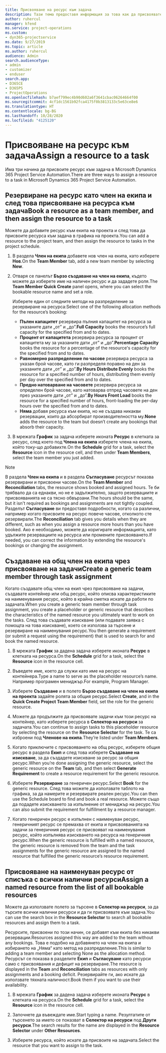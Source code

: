 ```yaml
---
title: Присвояване на ресурс към задача
description: Тази тема предоставя информация за това как да присвоявате ресурси към задачи.
author: ruhercul
manager: kfend
ms.service: project-operations
ms.custom:
- dyn365-projectservice
ms.date: 9/27/2019
ms.topic: article
ms.author: ruhercul
audience: Admin
search.audienceType:
- admin
- customizer
- enduser
search.app:
- D365CE
- D365PS
- ProjectOperations
ms.openlocfilehash: b7aef799ec4b90d602a6f3641cbac06264664f00
ms.sourcegitcommit: 4cf1dc1561b92fca4175f0b3813133c5e63ce8e6
ms.translationtype: HT
ms.contentlocale: bg-BG
ms.lasthandoff: 10/28/2020
ms.locfileid: "4125120"
---
```

# <a name="assign-a-resource-to-a-task"></a><span data-ttu-id="04cd1-103">Присвояване на ресурс към задача</span><span class="sxs-lookup"><span data-stu-id="04cd1-103">Assign a resource to a task</span></span>

<span data-ttu-id="04cd1-104">Има три начина да присвоите ресурс към задача в Microsoft Dynamics 365 Project Service Automation.</span><span class="sxs-lookup"><span data-stu-id="04cd1-104">There are three ways to assign a resource to a task in Microsoft Dynamics 365 Project Service Automation.</span></span>

## <a name="book-a-resource-as-a-team-member-and-then-assign-the-resource-to-a-task"></a><span data-ttu-id="04cd1-105">Резервиране на ресурс като член на екипа и след това присвояване на ресурса към задача</span><span class="sxs-lookup"><span data-stu-id="04cd1-105">Book a resource as a team member, and then assign the resource to a task</span></span>

<span data-ttu-id="04cd1-106">Можете да добавите ресурс към екипа на проекта и след това да присвоите ресурса към задача в графика на проекта.</span><span class="sxs-lookup"><span data-stu-id="04cd1-106">You can add a resource to the project team, and then assign the resource to tasks in the project schedule.</span></span>

1. <span data-ttu-id="04cd1-107">В раздела **Член на екипа** добавете нов член на екипа, като изберете **Нов**.</span><span class="sxs-lookup"><span data-stu-id="04cd1-107">On the **Team Member** tab, add a new team member by selecting **New**.</span></span> 

2. <span data-ttu-id="04cd1-108">Отваря се панелът **Бързо създаване на член на екипа**, където можете да изберете име на наличен ресурс и да зададете роля.</span><span class="sxs-lookup"><span data-stu-id="04cd1-108">The **Team Member Quick Create** panel opens, where you can select the bookable resource name and set a role.</span></span> 

    <span data-ttu-id="04cd1-109">Изберете един от следните методи на разпределение за резервиране на ресурса:</span><span class="sxs-lookup"><span data-stu-id="04cd1-109">Select one of the following allocation methods for the resource’s booking:</span></span>

    - <span data-ttu-id="04cd1-110">**Пълен капацитет** резервира пълния капацитет на ресурса за указаните дати „от” и „до”.</span><span class="sxs-lookup"><span data-stu-id="04cd1-110">**Full Capacity** books the resource’s full capacity for the specified from and to dates.</span></span>
    - <span data-ttu-id="04cd1-111">**Процент от капацитета** резервира ресурса за процент от капацитета му за указаните дати „от” и „до”.</span><span class="sxs-lookup"><span data-stu-id="04cd1-111">**Percentage Capacity** books the resource for a percentage of the resource's capacity for the specified from and to dates.</span></span>
    - <span data-ttu-id="04cd1-112">**Равномерно разпределение по часове** резервира ресурса за указан брой часове, като ги разпределя поравно на ден за указаните дати „от” и „до”.</span><span class="sxs-lookup"><span data-stu-id="04cd1-112">**By Hours Distribute Evenly** books the resource for a specified number of hours, distributing them evenly per day over the specified from and to dates.</span></span>
    - <span data-ttu-id="04cd1-113">**Предно натоварване на часовете** резервира ресурса за определен брой часове, като натоварва отпред часовете на ден през указаните дати „от” и „до”.</span><span class="sxs-lookup"><span data-stu-id="04cd1-113">**By Hours Front Load** books the resource for a specified number of hours, front-loading the per-day hours over the specified from and to dates.</span></span>
    - <span data-ttu-id="04cd1-114">**Няма** добавя ресурса към екипа, но не създава никакви резервации, които да абсорбират производителността му.</span><span class="sxs-lookup"><span data-stu-id="04cd1-114">**None** adds the resource to the team but doesn’t create any bookings that absorb their capacity.</span></span>

3. <span data-ttu-id="04cd1-115">В мрежата **График** за задача изберете иконата **Ресурс** в клетката за ресурс, след което под **Члена на екипа** изберете члена на екипа, който току-що добавихте.</span><span class="sxs-lookup"><span data-stu-id="04cd1-115">On the **Schedule** grid for a task, select the **Resource** icon in the resource cell, and then under **Team Members**, select the team member you just added.</span></span> 

> [!NOTE]
> <span data-ttu-id="04cd1-116">В раздела **Член на екипа** и в раздела **Съгласуване** ресурсът показва резервирани и присвоени часове.</span><span class="sxs-lookup"><span data-stu-id="04cd1-116">On the **Team Member** and **Reconciliation** tabs, the resource shows booked and assigned hours.</span></span> <span data-ttu-id="04cd1-117">Те би трябвало да са еднакви, но не е задължително, защото резервациите и присвояванията не са тясно обвързани.</span><span class="sxs-lookup"><span data-stu-id="04cd1-117">The hours should be the same, but it isn't required as bookings and assignments are not tightly coupled.</span></span> <span data-ttu-id="04cd1-118">Разделът **Съгласуване** ви предоставя подробности, когато са различни, например когато присвоите на ресурс повече часове, отколкото сте резервирали.</span><span class="sxs-lookup"><span data-stu-id="04cd1-118">The **Reconciliation** tab gives you details when they are different, such as when you assign a resource more hours than you have booked.</span></span> <span data-ttu-id="04cd1-119">Ако е необходимо, можете да коригирате информацията, като удължите резервациите на ресурса или промените присвояването.</span><span class="sxs-lookup"><span data-stu-id="04cd1-119">If needed, you can correct the information by extending the resource's bookings or changing the assignment.</span></span>

## <a name="create-a-generic-team-member-through-task-assignment"></a><span data-ttu-id="04cd1-120">Създаване на общ член на екипа чрез присвояване на задачи</span><span class="sxs-lookup"><span data-stu-id="04cd1-120">Create a generic team member through task assignment</span></span>

<span data-ttu-id="04cd1-121">Когато създавате общ член на екип чрез присвояване на задачи, създавате контейнер или общ ресурс, който описва характеристиките на наименувания ресурс, който в крайна сметка искате да работи по задачата.</span><span class="sxs-lookup"><span data-stu-id="04cd1-121">When you create a generic team member through task assignment, you create a placeholder or generic resource that describes the characteristics of the named resource you ultimately want to work on the tasks.</span></span> <span data-ttu-id="04cd1-122">След това създавате изискване (или подавате заявка с помощта на това изискване), което се използва за търсене и резервиране на наименувания ресурс.</span><span class="sxs-lookup"><span data-stu-id="04cd1-122">You then generate a requirement (or submit a request using the requirement) that is used to search for and book the named resource.</span></span>

1. <span data-ttu-id="04cd1-123">В мрежата **График** за дадена задача изберете иконата **Ресурс** в клетката на ресурса.</span><span class="sxs-lookup"><span data-stu-id="04cd1-123">On the **Schedule** grid for a task, select the **Resource** icon in the resource cell.</span></span>

2. <span data-ttu-id="04cd1-124">Въведете име, което да служи като име на ресурс на контейнера.</span><span class="sxs-lookup"><span data-stu-id="04cd1-124">Type a name to serve as the placeholder resource’s name.</span></span> <span data-ttu-id="04cd1-125">Например програмен мениджър.</span><span class="sxs-lookup"><span data-stu-id="04cd1-125">For example, Program Manager.</span></span>

3. <span data-ttu-id="04cd1-126">Изберете **Създаване** и в полето **Бързо създаване на член на екипа на проекта** задайте ролята за общия ресурс.</span><span class="sxs-lookup"><span data-stu-id="04cd1-126">Select **Create**, and in the **Quick Create Project Team Member** field, set the role for the generic resource.</span></span>

4. <span data-ttu-id="04cd1-127">Можете да продължите да присвоявате задачи към този ресурс на контейнер, като изберете ресурса в **Селектор на ресурси** за задачата.</span><span class="sxs-lookup"><span data-stu-id="04cd1-127">You can continue to assign tasks to this placeholder resource by selecting the resource on the **Resource Selector** for the task.</span></span> <span data-ttu-id="04cd1-128">Те са изброени под **Членове на екипа**.</span><span class="sxs-lookup"><span data-stu-id="04cd1-128">They’re listed under **Team Members**.</span></span>

5. <span data-ttu-id="04cd1-129">Когато приключите с присвояването на общ ресурс, изберете общия ресурс в раздела **Екип** и след това изберете **Създаване на изискване**, за да създадете изискване за ресурс за общия ресурс.</span><span class="sxs-lookup"><span data-stu-id="04cd1-129">When you’re done assigning the generic resource, select the generic resource on the **Team** tab, and then select **Generate Requirement** to create a resource requirement for the generic resource.</span></span>

6. <span data-ttu-id="04cd1-130">Изберете **Резервиране** за генеричен ресурс.</span><span class="sxs-lookup"><span data-stu-id="04cd1-130">Select **Book** for the generic resource.</span></span> <span data-ttu-id="04cd1-131">След това можете да използвате таблото на графика, за да намерите и резервирате реален ресурс.</span><span class="sxs-lookup"><span data-stu-id="04cd1-131">You can then use the Schedule board to find and book a real resource.</span></span> <span data-ttu-id="04cd1-132">Можете също да подадете изискването за изпълнение от мениджър на ресурс.</span><span class="sxs-lookup"><span data-stu-id="04cd1-132">You can also submit the requirement for fulfillment by a resource manager.</span></span>

7. <span data-ttu-id="04cd1-133">Когато генеричен ресурс е изпълнен с наименуван ресурс, генеричният ресурс се премахва от екипа и присвояванията на задачи за генеричния ресурс се присвояват на наименувания ресурс, който изпълнява изискването на ресурса на генеричния ресурс.</span><span class="sxs-lookup"><span data-stu-id="04cd1-133">When the generic resource is fulfilled with a named resource, the generic resource is removed from the team and the task assignments for the generic resource are assigned to the named resource that fulfilled the generic resource’s resource requirement.</span></span>

## <a name="assign-a-named-resource-from-the-list-of-all-bookable-resources"></a><span data-ttu-id="04cd1-134">Присвояване на наименуван ресурс от списъка с всички налични ресурси</span><span class="sxs-lookup"><span data-stu-id="04cd1-134">Assign a named resource from the list of all bookable resources</span></span>

<span data-ttu-id="04cd1-135">Можете да използвате полето за търсене в **Селектор на ресурси**, за да търсите всички налични ресурси и да ги присвоявате към задача.</span><span class="sxs-lookup"><span data-stu-id="04cd1-135">You can use the search box in the **Resource Selector** to search all bookable resources and assign them to a task.</span></span>

<span data-ttu-id="04cd1-136">Ресурсите, присвоени по този начин, се добавят към екипа без никакви резервации.</span><span class="sxs-lookup"><span data-stu-id="04cd1-136">Resources assigned this way are added to the team without any bookings.</span></span> <span data-ttu-id="04cd1-137">Това е подобно на добавянето на член на екипа и избирането на „Няма“ като метод на разпределение.</span><span class="sxs-lookup"><span data-stu-id="04cd1-137">This is similar to adding a team member and selecting None as the allocation method.</span></span> <span data-ttu-id="04cd1-138">Ресурсът се показва в разделите **Екип** и **Съгласуване** като ресурси само с присвоявания и дефицит на резервиране.</span><span class="sxs-lookup"><span data-stu-id="04cd1-138">The resource is displayed in the **Team** and **Reconciliation** tabs as resources with only assignments and a booking deficit.</span></span> <span data-ttu-id="04cd1-139">Резервирайте ги, ако искате да използвате тяхната наличност.</span><span class="sxs-lookup"><span data-stu-id="04cd1-139">Book them if you want to use their availability.</span></span>

1. <span data-ttu-id="04cd1-140">В мрежата **График** за дадена задача изберете иконата **Ресурс** в клетката на ресурса.</span><span class="sxs-lookup"><span data-stu-id="04cd1-140">On the **Schedule** grid for a task, select the **Resource** icon in the resource cell.</span></span>

2. <span data-ttu-id="04cd1-141">Започнете да въвеждате име.</span><span class="sxs-lookup"><span data-stu-id="04cd1-141">Start typing a name.</span></span> <span data-ttu-id="04cd1-142">Резултатите от търсенето за името се показват в **Селектор на ресурси** под **Други ресурси**.</span><span class="sxs-lookup"><span data-stu-id="04cd1-142">The search results for the name are displayed in the **Resource Selector** under **Other Resources**.</span></span>

3. <span data-ttu-id="04cd1-143">Изберете ресурса, който искате да присвоите на задачата.</span><span class="sxs-lookup"><span data-stu-id="04cd1-143">Select the resource that you want to assign to the task.</span></span>

